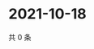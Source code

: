 # 2021-10-18

共 0 条

<!-- BEGIN WEIBO -->
<!-- 最后更新时间 Mon Oct 18 2021 17:14:32 GMT+0800 (China Standard Time) -->

<!-- END WEIBO -->
